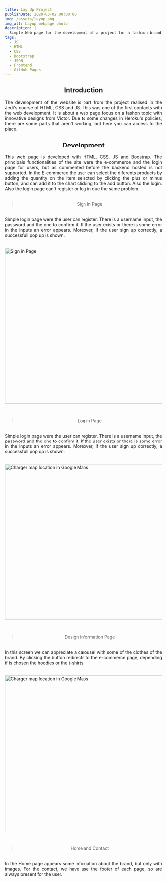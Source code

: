 ```yaml
---
title: Lay Up Project
publishDate: 2020-03-02 00:00:00
img: /assets/layup.png
img_alt: Layup webpage photo
description: |
  Simple Web page for the development of a project for a fashion brand
tags:
  - JS
  - HTML
  - CSS
  - Bootstrap
  - JSON
  - Frontend
  - GitHub Pages
---
```



<h2 class="center"> Introduction </h2>
<p>The development of the website is part from the project realised in the Jedi's course of HTML, CSS and JS. This was one of the first contacts with the web development. It is about a web page focus on a fashon topic with innovative designs from Victor. Due to some changes in Heroku's policies, there are some parts that aren't working, but here you can access to the place. </p>

<h2 class="center"> Development </h2>
<p>This web page is developed with HTML, CSS, JS and Boostrap. The principals functionalities of the site were the e-commerce and the login page for users, but as commented before the backend hosted is not supported. In the E-commerce the user can select the diferents products by adding the quantity on the item selected by clicking the plus or minus button, and can add it to the chart clicking to the add button. Also the login. Also the login page can't register or log in due the same problem.</p>

><p class="center" >Sign in Page</p>
<p>Simple login page were the user can register. There is a username input, the password and the one to confirm it. If the user exists or there is some error in the inputs an error appears. Moreover, if the user sign up correctly, a successfull pop up is shown.</p>

<img class="images" height="500" width="650"  alt="Sign in Page" src="/assets/layup/register.png"/>

><p class="center" >Log in Page</p>
<p>Simple login page were the user can register. There is a username input, the password and the one to confirm it. If the user exists or there is some error in the inputs an error appears. Moreover, if the user sign up correctly, a successfull pop up is shown.</p>

<img class="images" height="500" width="650"  alt="Charger map location in Google Maps" src="/assets/layup/login.png"/>

><p class="center" >Design information Page</p>
<p>In this screen we can appreciate a carousel with some of the clothes of the brand. By clicking the button redirects to the e-commerce page, depending if is chosen the hoodies or the t-shirts.</p>

<img class="images" height="500" width="650"  alt="Charger map location in Google Maps" src="/assets/layup/style.png"/>

><p class="center" >Home and Contact</p>
<p>In the Home page appears some infomation about the brand, but only with images. For the contact, we have use the footer of each page, so are always present for the user.</p>

<style> 
  p {
    text-align: justify;
    margin-bottom: 2rem;
  }

  .center {
    text-align: center;
  }

  @media screen (max-width: 470px) {
    .images {
      margin-left: 0rem;
    }
  }

  @media (min-width: 689px) {
    .images {
      margin-left: 0rem;
      margin-bottom: 2rem;
    }
  }
</style>
